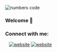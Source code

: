 ![numbers code](https://user-images.githubusercontent.com/104290279/189412354-2a1756df-9440-4211-b6ca-3caca8b72e0a.gif)

### Welcome 👋

### Connect with me:

&nbsp;&nbsp;
[![website](./img/linkedin-light.svg)](https://linkedin.com/in/codeSTACKr#gh)
[![website](./img/linkedin-dark.svg)](https://linkedin.com/in/codeSTACKr#gh)
&nbsp;&nbsp;
